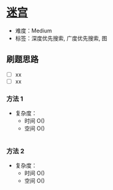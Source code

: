 # [迷宫](https://leetcode-cn.com/problems/the-maze/)

- 难度：Medium
- 标签：深度优先搜索, 广度优先搜索, 图

## 刷题思路

- [ ] xx
- [ ] xx

### 方法 1

- 复杂度：
    - 时间 O()
    - 空间 O()

``` js

```

### 方法 2

- 复杂度：
    - 时间 O()
    - 空间 O()

``` js

```
